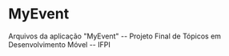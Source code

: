 # MyEvent
Arquivos da aplicação "MyEvent" -- Projeto Final de Tópicos em Desenvolvimento Móvel -- IFPI
